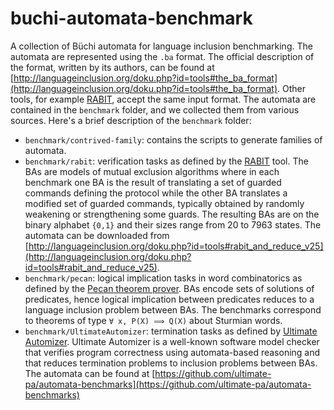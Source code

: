 # buchi-automata-benchmark

A collection of Büchi automata for language inclusion benchmarking.
The automata are represented using the `.ba` format.
The official description of the format, written by its authors, can be found at
[http://languageinclusion.org/doku.php?id=tools#the_ba_format](http://languageinclusion.org/doku.php?id=tools#the_ba_format).
Other tools, for example [RABIT](http://languageinclusion.org/doku.php?id=tools#rabit_and_reduce_v25),
accept the same input format.
The automata are contained in the `benchmark` folder, and we collected them
from various sources.
Here's a brief description of the `benchmark` folder:

* `benchmark/contrived-family`: contains the scripts to generate families
  of automata.
* `benchmark/rabit`: verification tasks as defined by the
  [RABIT](http://languageinclusion.org/doku.php?id=tools#rabit_and_reduce_v25)
  tool.
  The BAs are models of mutual exclusion algorithms where in each benchmark
  one BA is the result of translating a set of guarded commands defining the
  protocol while the other BA translates a modified set of guarded commands,
  typically obtained by randomly weakening or strengthening some guards.
  The resulting BAs are on the binary alphabet `{0,1}` and their sizes range
  from 20 to 7963 states.
  The automata can be downloaded from
  [http://languageinclusion.org/doku.php?id=tools#rabit_and_reduce_v25](http://languageinclusion.org/doku.php?id=tools#rabit_and_reduce_v25).
* `benchmark/pecan`: logical implication tasks in word combinatorics as
  defined by the [Pecan theorem prover](https://arxiv.org/abs/2102.01727).
  BAs encode sets of solutions of predicates, hence logical implication
  between predicates reduces to a language inclusion problem between BAs.
  The benchmarks correspond to theorems of type `∀ x, P(X) ⟹ Q(X)` about
  Sturmian words.
* `benchmark/UltimateAutomizer`: termination tasks as defined by
  [Ultimate Automizer](https://doi.org/10.1007/978-3-642-39799-8_2).
  Ultimate Automizer is a well-known software model checker that verifies
  program correctness using automata-based reasoning and that reduces
  termination problems to inclusion problems between BAs.
  The automata can be found at
  [https://github.com/ultimate-pa/automata-benchmarks](https://github.com/ultimate-pa/automata-benchmarks)
